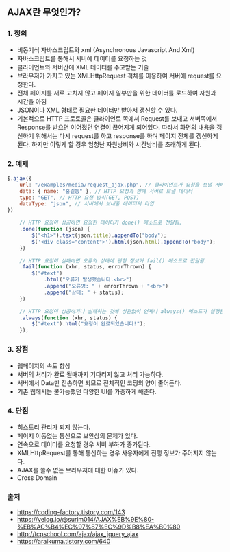 ## AJAX란 무엇인가?

### 1. 정의

-   비동기식 자바스크립트와 xml (Asynchronous Javascript And Xml)
-   자바스크립트를 통해서 서버에 데이터를 요청하는 것
-   클라이언트와 서버간에 XML 데이터를 주고받는 기술
-   브라우저가 가지고 있는 XMLHttpRequest 객체를 이용하여 서버에 request를 요청한다.
-   전체 페이지를 새로 고치지 않고 페이지 일부만을 위한 데이터를 로드하여 자원과 시간을 아낌
-   JSON이나 XML 형태로 필요한 데이터만 받아서 갱신할 수 있다.
-   기본적으로 HTTP 프로토콜은 클라이언트 쪽에서 Request를 보내고 서버쪽에서 Response를 받으면 이어졌던 연결이 끊어지게 되어있다. 따라서 화면의 내용을 갱신하기 위해서는 다시 request를 하고 response를 하며 페이지 전체를 갱신하게 된다. 하지만 이렇게 할 경우 엄청난 자원낭비와 시간낭비를 초래하게 된다.

### 2. 예제

```javascript
$.ajax({
    url: "/examples/media/request_ajax.php", // 클라이언트가 요청을 보낼 서버의 URL 주소
    data: { name: "홍길동" }, // HTTP 요청과 함께 서버로 보낼 데이터
    type: "GET", // HTTP 요청 방식(GET, POST)
    dataType: "json", // 서버에서 보내줄 데이터의 타입
})

    // HTTP 요청이 성공하면 요청한 데이터가 done() 메소드로 전달됨.
    .done(function (json) {
        $("<h1>").text(json.title).appendTo("body");
        $('<div class="content">').html(json.html).appendTo("body");
    })

    // HTTP 요청이 실패하면 오류와 상태에 관한 정보가 fail() 메소드로 전달됨.
    .fail(function (xhr, status, errorThrown) {
        $("#text")
            .html("오류가 발생했습니다.<br>")
            .append("오류명: " + errorThrown + "<br>")
            .append("상태: " + status);
    })

    // HTTP 요청이 성공하거나 실패하는 것에 상관없이 언제나 always() 메소드가 실행됨.
    .always(function (xhr, status) {
        $("#text").html("요청이 완료되었습니다!");
    });
```

### 3. 장점

-   웹페이지의 속도 향상
-   서버의 처리가 완료 될때까지 기다리지 않고 처리 가능하다.
-   서버에서 Data만 전송하면 되므로 전체적인 코딩의 양이 줄어든다.
-   기존 웹에서는 불가능했던 다양한 UI를 가증하게 해준다.

### 4. 단점

-   히스토리 관리가 되지 않는다.
-   페이지 이동없는 통신으로 보안상의 문제가 있다.
-   연속으로 데이터를 요청할 경우 서버 부하가 증가된다.
-   XMLHttpRequest를 통해 통신하는 경우 사용자에게 진행 정보가 주어지지 않는다.
-   AJAX를 쓸수 없는 브라우저에 대한 이슈가 있다.
-   Cross Domain

### 출처

-   https://coding-factory.tistory.com/143
-   https://velog.io/@surim014/AJAX%EB%9E%80-%EB%AC%B4%EC%97%87%EC%9D%B8%EA%B0%80
-   http://tcpschool.com/ajax/ajax_jquery_ajax
-   https://araikuma.tistory.com/640
